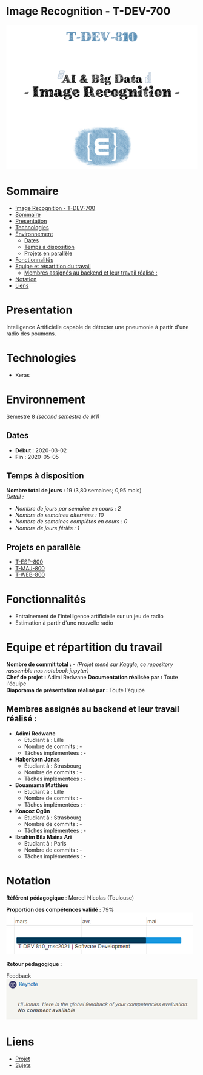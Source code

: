 # Image Recognition - T-DEV-700

![Project logo](assets/logo.png)

# Sommaire

- [Image Recognition - T-DEV-700](#image-recognition---t-dev-700)
- [Sommaire](#sommaire)
- [Presentation](#presentation)
- [Technologies](#technologies)
- [Environnement](#environnement)
  - [Dates](#dates)
  - [Temps à disposition](#temps-à-disposition)
  - [Projets en parallèle](#projets-en-parallèle)
- [Fonctionnalités](#fonctionnalités)
- [Equipe et répartition du travail](#equipe-et-répartition-du-travail)
  - [Membres assignés au backend et leur travail réalisé :](#membres-assignés-au-backend-et-leur-travail-réalisé-)
- [Notation](#notation)
- [Liens](#liens)

# Presentation

Intelligence Artificielle capable de détecter une pneumonie à partir d'une radio des poumons.

# Technologies
* Keras

# Environnement
Semestre 8 *(second semestre de M1)*

## Dates
* **Début :** 2020-03-02
* **Fin :** 2020-05-05

## Temps à disposition
**Nombre total de jours :** 19 (3,80 semaines; 0,95 mois)  
*Detail :*
* *Nombre de jours par semaine en cours : 2*
* *Nombre de semaines alternées : 10*
* *Nombre de semaines complètes en cours : 0*
* *Nombre de jours fériés : 1*


## Projets en parallèle 
* [T-ESP-800](https://github.com/HaberkornJonas/ManageMint_Frontend_T-ESP-900)
* [T-MAJ-800](https://github.com/HaberkornJonas/Voltron_Backend_T-MAJ-800)
* [T-WEB-800](https://github.com/HaberkornJonas/Epic-Road-Trip_Backend_T-WEB-800)

# Fonctionnalités
* Entrainement de l'intelligence artificielle sur un jeu de radio
* Estimation à partir d'une nouvelle radio

# Equipe et répartition du travail
**Nombre de commit total :** - *(Projet mené sur Kaggle, ce repository rassemble nos notebook jupyter)*  
**Chef de projet :** Adimi Redwane
**Documentation réalisée par :** Toute l'équipe  
**Diaporama de présentation réalisé par :** Toute l'équipe

## Membres assignés au backend et leur travail réalisé :
* **Adimi Redwane**
  * Etudiant à : Lille
  * Nombre de commits : -
  * Tâches implémentées : -
* **Haberkorn Jonas**
  * Etudiant à : Strasbourg
  * Nombre de commits : -
  * Tâches implémentées : -
* **Bouamama Matthieu**
  * Etudiant à : Lille
  * Nombre de commits : -
  * Tâches implémentées : -
* **Koacoz Ogün**
  * Etudiant à : Strasbourg
  * Nombre de commits : -
  * Tâches implémentées : -
* **Ibrahim Bila Maina Ari**
  * Etudiant à : Paris
  * Nombre de commits : -
  * Tâches implémentées : -

# Notation
**Référent pédagogique** : Moreel Nicolas (Toulouse)
  
**Proportion des compétences validé :** 79%    
![Proportion des compétences validé](assets/competences.png)

**Retour pédagogique :**   

Feedback  
![Feedack](assets/feedback.png)

# Liens
* [Projet](project)
* [Sujets](documents/subject)
